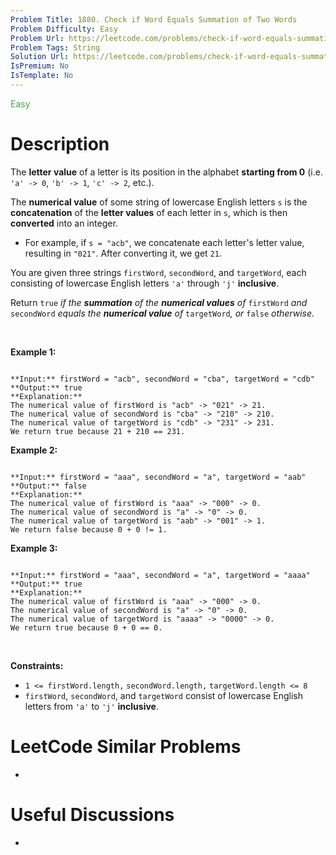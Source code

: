 ```yaml
---
Problem Title: 1880. Check if Word Equals Summation of Two Words
Problem Difficulty: Easy
Problem Url: https://leetcode.com/problems/check-if-word-equals-summation-of-two-words/
Problem Tags: String
Solution Url: https://leetcode.com/problems/check-if-word-equals-summation-of-two-words/solution/
IsPremium: No
IsTemplate: No
---
```


<span style="color: rgb(67, 160, 71);">Easy</span>

# Description

The **letter value** of a letter is its position in the alphabet **starting from 0** (i.e. `'a' -> 0`, `'b' -> 1`, `'c' -> 2`, etc.).


The **numerical value** of some string of lowercase English letters `s` is the **concatenation** of the **letter values** of each letter in `s`, which is then **converted** into an integer.


* For example, if `s = "acb"`, we concatenate each letter's letter value, resulting in `"021"`. After converting it, we get `21`.


You are given three strings `firstWord`, `secondWord`, and `targetWord`, each consisting of lowercase English letters `'a'` through `'j'` **inclusive**.


Return `true` *if the **summation** of the **numerical values** of* `firstWord` *and* `secondWord` *equals the **numerical value** of* `targetWord`*, or* `false` *otherwise.*


 


**Example 1:**



```

**Input:** firstWord = "acb", secondWord = "cba", targetWord = "cdb"
**Output:** true
**Explanation:**
The numerical value of firstWord is "acb" -> "021" -> 21.
The numerical value of secondWord is "cba" -> "210" -> 210.
The numerical value of targetWord is "cdb" -> "231" -> 231.
We return true because 21 + 210 == 231.

```

**Example 2:**



```

**Input:** firstWord = "aaa", secondWord = "a", targetWord = "aab"
**Output:** false
**Explanation:** 
The numerical value of firstWord is "aaa" -> "000" -> 0.
The numerical value of secondWord is "a" -> "0" -> 0.
The numerical value of targetWord is "aab" -> "001" -> 1.
We return false because 0 + 0 != 1.

```

**Example 3:**



```

**Input:** firstWord = "aaa", secondWord = "a", targetWord = "aaaa"
**Output:** true
**Explanation:** 
The numerical value of firstWord is "aaa" -> "000" -> 0.
The numerical value of secondWord is "a" -> "0" -> 0.
The numerical value of targetWord is "aaaa" -> "0000" -> 0.
We return true because 0 + 0 == 0.

```

 


**Constraints:**


* `1 <= firstWord.length,` `secondWord.length,` `targetWord.length <= 8`
* `firstWord`, `secondWord`, and `targetWord` consist of lowercase English letters from `'a'` to `'j'` **inclusive**.




# LeetCode Similar Problems

- []()

# Useful Discussions

- []()
